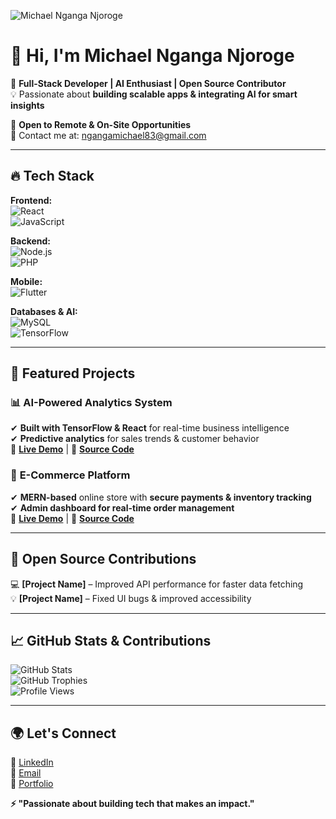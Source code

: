![Michael Nganga Njoroge](https://your-banner-image-url.com)

# 👋 Hi, I'm Michael Nganga Njoroge  

🚀 **Full-Stack Developer | AI Enthusiast | Open Source Contributor**  
💡 Passionate about **building scalable apps & integrating AI for smart insights**  

📌 **Open to Remote & On-Site Opportunities**  
📧 Contact me at: [ngangamichael83@gmail.com](mailto:ngangamichael83@gmail.com)  

---

## 🔥 Tech Stack  

**Frontend:**  
![React](https://img.shields.io/badge/React-%2361DAFB.svg?style=flat&logo=react&logoColor=white)  
![JavaScript](https://img.shields.io/badge/JavaScript-%23F7DF1E.svg?style=flat&logo=javascript&logoColor=black)  

**Backend:**  
![Node.js](https://img.shields.io/badge/Node.js-%23339933.svg?style=flat&logo=node.js&logoColor=white)  
![PHP](https://img.shields.io/badge/PHP-%23777BB4.svg?style=flat&logo=php&logoColor=white)  

**Mobile:**  
![Flutter](https://img.shields.io/badge/Flutter-%2302569B.svg?style=flat&logo=flutter&logoColor=white)  

**Databases & AI:**  
![MySQL](https://img.shields.io/badge/MySQL-%234479A1.svg?style=flat&logo=mysql&logoColor=white)  
![TensorFlow](https://img.shields.io/badge/TensorFlow-%23FF6F00.svg?style=flat&logo=tensorflow&logoColor=white)  

---

## 🚀 Featured Projects  

### 📊 **AI-Powered Analytics System**  
✔ **Built with TensorFlow & React** for real-time business intelligence  
✔ **Predictive analytics** for sales trends & customer behavior  
🔗 **[Live Demo](#)** | 📂 **[Source Code](#)**  

### 🛒 **E-Commerce Platform**  
✔ **MERN-based** online store with **secure payments & inventory tracking**  
✔ **Admin dashboard for real-time order management**  
🔗 **[Live Demo](#)** | 📂 **[Source Code](#)**  

---

## 📌 Open Source Contributions  

💻 **[Project Name]** – Improved API performance for faster data fetching  
💡 **[Project Name]** – Fixed UI bugs & improved accessibility  

---

## 📈 GitHub Stats & Contributions  

![GitHub Stats](https://github-readme-stats.vercel.app/api?username=NgangaMichael&show_icons=true&theme=dark)  
![GitHub Trophies](https://github-profile-trophy.vercel.app/?username=NgangaMichael&theme=dracula)  
![Profile Views](https://komarev.com/ghpvc/?username=NgangaMichael&color=blue)  

---

## 🌍 Let's Connect  

💼 [LinkedIn](https://linkedin.com/in/your-profile)  
📧 [Email](mailto:ngangamichael83@gmail.com)  
🚀 [Portfolio](https://yourportfolio.com)  

**⚡ "Passionate about building tech that makes an impact."**  
